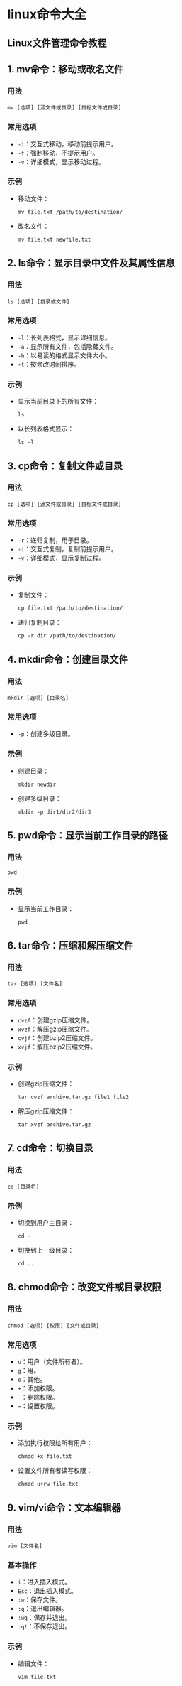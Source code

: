 # linux命令大全

## Linux文件管理命令教程

## 1. mv命令：移动或改名文件
### 用法
```
mv [选项] [源文件或目录] [目标文件或目录]
```

### 常用选项
- `-i`：交互式移动，移动前提示用户。
- `-f`：强制移动，不提示用户。
- `-v`：详细模式，显示移动过程。

### 示例
- 移动文件：
  ```
  mv file.txt /path/to/destination/
  ```
- 改名文件：
  ```
  mv file.txt newfile.txt
  ```

## 2. ls命令：显示目录中文件及其属性信息

### 用法
```
ls [选项] [目录或文件]
```

### 常用选项
- `-l`：长列表格式，显示详细信息。
- `-a`：显示所有文件，包括隐藏文件。
- `-h`：以易读的格式显示文件大小。
- `-t`：按修改时间排序。

### 示例
- 显示当前目录下的所有文件：
  ```
  ls
  ```
- 以长列表格式显示：
  ```
  ls -l
  ```

## 3. cp命令：复制文件或目录

### 用法
```
cp [选项] [源文件或目录] [目标文件或目录]
```

### 常用选项
- `-r`：递归复制，用于目录。
- `-i`：交互式复制，复制前提示用户。
- `-v`：详细模式，显示复制过程。

### 示例
- 复制文件：
  ```
  cp file.txt /path/to/destination/
  ```
- 递归复制目录：
  ```
  cp -r dir /path/to/destination/
  ```

## 4. mkdir命令：创建目录文件

### 用法
```
mkdir [选项] [目录名]
```

### 常用选项
- `-p`：创建多级目录。

### 示例
- 创建目录：
  ```
  mkdir newdir
  ```
- 创建多级目录：
  ```
  mkdir -p dir1/dir2/dir3
  ```

## 5. pwd命令：显示当前工作目录的路径

### 用法
```
pwd
```

### 示例
- 显示当前工作目录：
  ```
  pwd
  ```

## 6. tar命令：压缩和解压缩文件

### 用法
```
tar [选项] [文件名]
```

### 常用选项
- `cvzf`：创建gzip压缩文件。
- `xvzf`：解压gzip压缩文件。
- `cvjf`：创建bzip2压缩文件。
- `xvjf`：解压bzip2压缩文件。

### 示例
- 创建gzip压缩文件：
  ```
  tar cvzf archive.tar.gz file1 file2
  ```
- 解压gzip压缩文件：
  ```
  tar xvzf archive.tar.gz
  ```

## 7. cd命令：切换目录

### 用法
```
cd [目录名]
```

### 示例
- 切换到用户主目录：
  ```
  cd ~
  ```
- 切换到上一级目录：
  ```
  cd ..
  ```

## 8. chmod命令：改变文件或目录权限

### 用法
```
chmod [选项] [权限] [文件或目录]
```

### 常用选项
- `u`：用户（文件所有者）。
- `g`：组。
- `o`：其他。
- `+`：添加权限。
- `-`：删除权限。
- `=`：设置权限。

### 示例
- 添加执行权限给所有用户：
  ```
  chmod +x file.txt
  ```
- 设置文件所有者读写权限：
  ```
  chmod u+rw file.txt
  ```

## 9. vim/vi命令：文本编辑器

### 用法
```
vim [文件名]
```

### 基本操作
- `i`：进入插入模式。
- `Esc`：退出插入模式。
- `:w`：保存文件。
- `:q`：退出编辑器。
- `:wq`：保存并退出。
- `:q!`：不保存退出。

### 示例
- 编辑文件：
  ```
  vim file.txt
  ```
